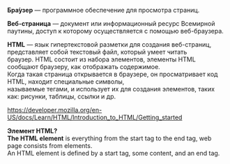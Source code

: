 **Бра́узер** —  программное обеспечение для просмотра страниц. 

**Веб-страница**  — документ или информационный ресурс Всемирной паутины, доступ к которому осуществляется с помощью веб-браузера.  

**HTML** — язык гипертекстовой разметки для создания веб-страниц, представляет собой текстовый файл, который умеет читать  
браузер. HTML состоит из набора элементов, элементы HTML сообщают браузеру, как отображать содержимое.  
Когда такая страница открывается в браузере, он просматривает код HTML, находит специальные символы,  
называемые тегами, и использует их для создания элементов, таких как: рисунки, таблицы, ссылки и др.

https://developer.mozilla.org/en-US/docs/Learn/HTML/Introduction_to_HTML/Getting_started


**Элемент HTML?**  
**The HTML element** is everything from the start tag to the end tag, web page consists from elements.  
An HTML element is defined by a start tag, some content, and an end tag.  


